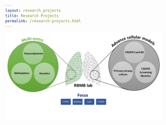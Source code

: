 ```yaml
---
layout: research_projects
title: Research Projects
permalink: /research-projects.html
---
```


![RBMB group research infographic](../assets/img/logos/rbmb-logo-focus.png)

